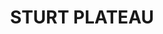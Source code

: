 ---
lastmod: '2025-04-06T06:05:19+00:00'
latitude: -16.4525888
layout: suburb
longitude: 130.8418661
postcode: 0852
state: NT
title: STURT PLATEAU
url: /nt/sturt-plateau/
---